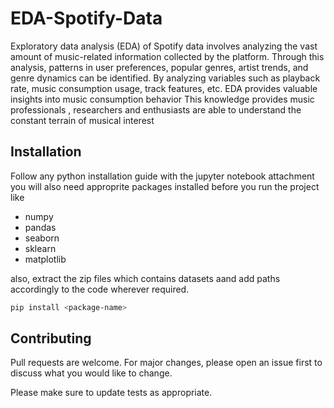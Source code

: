 # EDA-Spotify-Data
Exploratory data analysis (EDA) of Spotify data involves analyzing the vast amount of music-related information collected by the platform. Through this analysis, patterns in user preferences, popular genres, artist trends, and genre dynamics can be identified. By analyzing variables such as playback rate, music consumption usage, track features, etc. EDA provides valuable insights into music consumption behavior This knowledge provides music professionals , researchers and enthusiasts are able to understand the constant terrain of musical interest

## Installation

Follow any python installation guide with the jupyter notebook attachment
you will also need approprite packages installed before you run the project like 
 - numpy
 - pandas
 - seaborn
 - sklearn
 - matplotlib

also, extract the zip files which contains datasets aand add paths accordingly to the code wherever required.

```bash
pip install <package-name>
```

## Contributing
Pull requests are welcome. For major changes, please open an issue first
to discuss what you would like to change.

Please make sure to update tests as appropriate.
